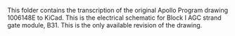 This folder contains the transcription of the original Apollo Program drawing 1006148E to KiCad.  This is the electrical schematic for Block I AGC strand gate module, B31.  This is the only available revision of the drawing.
